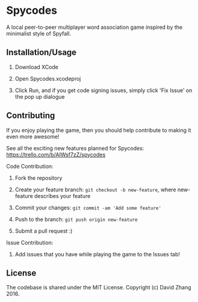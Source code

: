 # Spycodes

A local peer-to-peer multiplayer word association game inspired by the minimalist style of Spyfall.

## Installation/Usage

1. Download XCode

2. Open Spycodes.xcodeproj

3. Click Run, and if you get code signing issues, simply click 'Fix Issue' on the pop up dialogue

## Contributing

If you enjoy playing the game, then you should help contribute to making it even more awesome!

See all the exciting new features planned for Spycodes: https://trello.com/b/AIWsf7zZ/spycodes

Code Contribution:

1. Fork the repository

2. Create your feature branch: `git checkout -b new-feature`, where new-feature describes your feature

3. Commit your changes: `git commit -am 'Add some feature'`

4. Push to the branch: `git push origin new-feature`

5. Submit a pull request :)

Issue Contribution:

1. Add issues that you have while playing the game to the Issues tab!

## License

The codebase is shared under the MIT License. Copyright (c) David Zhang 2016.
